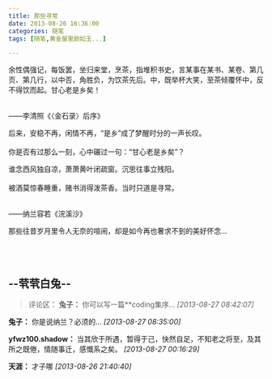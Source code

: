 ```yaml
---
title: 那些寻常
date: 2013-08-26 16:36:00
categories: 随笔
tags: [随笔,黄金屋里颜如玉...]

---
```

余性偶强记，每饭罢，坐归来堂，烹茶，指堆积书史，言某事在某书、某卷、第几页、第几行，以中否，角胜负，为饮茶先后。中，既举杯大笑，至茶倾覆怀中，反不得饮而起。甘心老是乡矣！<br /><br />

——李清照《〈金石录〉后序》

后来，安稳不再，闲情不再，“是乡”成了梦醒时分的一声长叹。<br /><br />你是否有过那么一刻，心中碾过一句：“甘心老是乡矣”？

谁念西风独自凉，萧萧黄叶闭疏窗。沉思往事立残阳。<br /><br />被酒莫惊春睡重，赌书消得泼茶香。当时只道是寻常。<br /><br />

——纳兰容若《浣溪沙》 

那些往昔岁月里令人无奈的喧闹，却是如今再也奢求不到的美好怀念...

<br /><br />

--茕茕白兔--
---
>评论区：
>**兔子：** 你可以写一篇**coding集序...  *[2013-08-27 08:42:07]*
>
**兔子：** 你是说纳兰？必须的...  *[2013-08-27 08:35:00]*
>
**yfwz100.shadow：** 当其欣于所遇，暂得于己，快然自足，不知老之将至，及其所之既倦，情随事迁，感慨系之矣。  *[2013-08-27 00:16:29]*
>
**天涯：** 才子哪  *[2013-08-26 21:40:40]*
>
